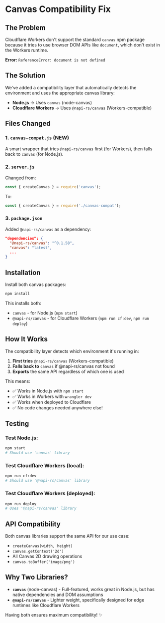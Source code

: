 # Canvas Compatibility Fix

## The Problem

Cloudflare Workers don't support the standard `canvas` npm package because it tries to use browser DOM APIs like `document`, which don't exist in the Workers runtime.

**Error:** `ReferenceError: document is not defined`

## The Solution

We've added a compatibility layer that automatically detects the environment and uses the appropriate canvas library:

- **Node.js** → Uses `canvas` (node-canvas)
- **Cloudflare Workers** → Uses `@napi-rs/canvas` (Workers-compatible)

## Files Changed

### 1. `canvas-compat.js` (NEW)
A smart wrapper that tries `@napi-rs/canvas` first (for Workers), then falls back to `canvas` (for Node.js).

### 2. `server.js`
Changed from:
```javascript
const { createCanvas } = require('canvas');
```

To:
```javascript
const { createCanvas } = require('./canvas-compat');
```

### 3. `package.json`
Added `@napi-rs/canvas` as a dependency:
```json
"dependencies": {
  "@napi-rs/canvas": "^0.1.58",
  "canvas": "latest",
  ...
}
```

## Installation

Install both canvas packages:

```bash
npm install
```

This installs both:
- `canvas` - for Node.js (`npm start`)
- `@napi-rs/canvas` - for Cloudflare Workers (`npm run cf:dev`, `npm run deploy`)

## How It Works

The compatibility layer detects which environment it's running in:

1. **First tries** `@napi-rs/canvas` (Workers-compatible)
2. **Falls back to** `canvas` if @napi-rs/canvas not found
3. **Exports** the same API regardless of which one is used

This means:
- ✅ Works in Node.js with `npm start`
- ✅ Works in Workers with `wrangler dev`
- ✅ Works when deployed to Cloudflare
- ✅ No code changes needed anywhere else!

## Testing

### Test Node.js:
```bash
npm start
# Should use 'canvas' library
```

### Test Cloudflare Workers (local):
```bash
npm run cf:dev
# Should use '@napi-rs/canvas' library
```

### Test Cloudflare Workers (deployed):
```bash
npm run deploy
# Uses '@napi-rs/canvas' library
```

## API Compatibility

Both canvas libraries support the same API for our use case:
- `createCanvas(width, height)`
- `canvas.getContext('2d')`
- All Canvas 2D drawing operations
- `canvas.toBuffer('image/png')`

## Why Two Libraries?

- **`canvas`** (node-canvas) - Full-featured, works great in Node.js, but has native dependencies and DOM assumptions
- **`@napi-rs/canvas`** - Lighter weight, specifically designed for edge runtimes like Cloudflare Workers

Having both ensures maximum compatibility! ✨
